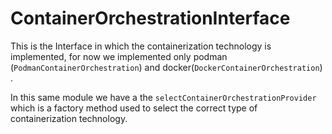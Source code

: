 # ContainerOrchestrationInterface

This is the Interface in which the containerization technology is implemented, for now we implemented only podman (`PodmanContainerOrchestration`) and docker(`DockerContainerOrchestration`) .

In this same module we have a the `selectContainerOrchestrationProvider` which is a factory method used to select the correct type of containerization technology.